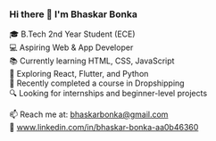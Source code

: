 ### Hi there 👋 I'm Bhaskar Bonka

🎓 B.Tech 2nd Year Student (ECE)  
💻 Aspiring Web & App Developer  
📚 Currently learning HTML, CSS, JavaScript  
🚀 Exploring React, Flutter, and Python  
🌱 Recently completed a course in Dropshipping  
🔍 Looking for internships and beginner-level projects

📫 Reach me at: bhaskarbonka@gmail.com  
🔗 www.linkedin.com/in/bhaskar-bonka-aa0b46360
